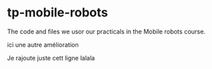 tp-mobile-robots
================

The code and files we usor our practicals in the Mobile robots course.

ici une autre amélioration 

Je rajoute juste cett ligne lalala
